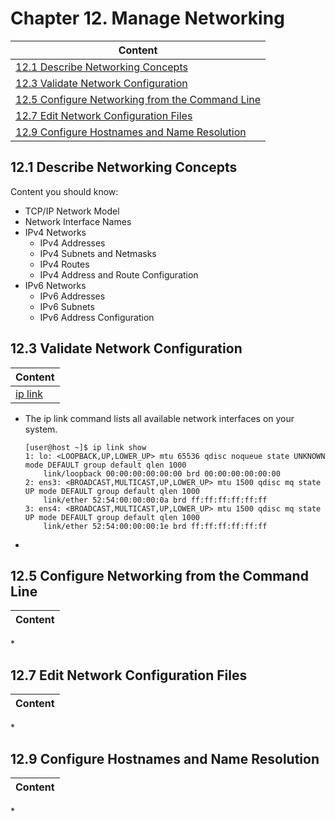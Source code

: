 # Chapter 12. Manage Networking

| Content |
| --- |
| [12.1 Describe Networking Concepts](#12.1) |
| [12.3 Validate Network Configuration](#12.3) |
| [12.5 Configure Networking from the Command Line](#12.5) |
| [12.7 Edit Network Configuration Files](#12.7) |
| [12.9 Configure Hostnames and Name Resolution](#12.9) |


<a name="12.1"></a>
## 12.1 Describe Networking Concepts

Content you should know:
* TCP/IP Network Model
* Network Interface Names
* IPv4 Networks
  * IPv4 Addresses
  * IPv4 Subnets and Netmasks
  * IPv4 Routes
  * IPv4 Address and Route Configuration
* IPv6 Networks
  * IPv6 Addresses
  * IPv6 Subnets
  * IPv6 Address Configuration


<a name="12.3"></a>
## 12.3 Validate Network Configuration

| Content |
| --- |
| [ip link](#ip_link) |

<a name="ip_link"></a>
* The ip link command lists all available network interfaces on your system.
  ```console
  [user@host ~]$ ip link show
  1: lo: <LOOPBACK,UP,LOWER_UP> mtu 65536 qdisc noqueue state UNKNOWN mode DEFAULT group default qlen 1000
      link/loopback 00:00:00:00:00:00 brd 00:00:00:00:00:00
  2: ens3: <BROADCAST,MULTICAST,UP,LOWER_UP> mtu 1500 qdisc mq state UP mode DEFAULT group default qlen 1000
      link/ether 52:54:00:00:00:0a brd ff:ff:ff:ff:ff:ff
  3: ens4: <BROADCAST,MULTICAST,UP,LOWER_UP> mtu 1500 qdisc mq state UP mode DEFAULT group default qlen 1000
      link/ether 52:54:00:00:00:1e brd ff:ff:ff:ff:ff:ff
  ```
* 


<a name="12.5"></a>
## 12.5 Configure Networking from the Command Line

| Content |
| --- |

<a name=""></a>
* 


<a name="12.7"></a>
## 12.7 Edit Network Configuration Files

| Content |
| --- |

<a name=""></a>
* 


<a name="12.9"></a>
## 12.9 Configure Hostnames and Name Resolution

| Content |
| --- |

<a name=""></a>
* 


